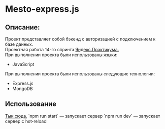 <h1>Mesto-express.js</h1>
<h2>Описание:</h2>
Проект представляет собой бэкенд с авторизацией с подключением к базе данных.<br>
Проектная работа 14-го спринта <a href="https://practicum.yandex.ru/profile/web/">Яндекс.Практикума.</a><br>
При выполнении проекта были использованы языки:
<ul>
<li>JavaScript</li>
</ul>
При выполнении проекта были использованы следующие технологии:
<ul>
<li>Express.js</li>
<li>MongoDB</li>
</ul>
<h2>Использование</h2>
<a href="https://pavlogorbunov.github.io/express-mesto-gha/">Тык сюда.</a>
`npm run start` — запускает сервер   
`npm run dev` — запускает сервер с hot-reload
